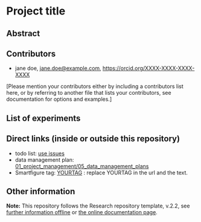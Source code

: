 # Project title

## Abstract

## Contributors

- jane doe, jane.doe@example.com, https://orcid.org/XXXX-XXXX-XXXX-XXXX

[Please mention your contributors either by including a contributors list here, or by referring to another file that lists your contributors, see documentation for options and examples.]

## List of experiments

## Direct links (inside or outside this repository)

- todo list: [use issues](../../issues)
- data management plan: [01_project_management/05_data_management_plans](01_project_management/05_data_management_plans)
- Smartfigure tag: [YOURTAG](https://sdash.sourcedata.io/?q=YOURTAG) : replace YOURTAG in the url and the text.

## Other information

**Note:** This repository follows the Research repository template, v.2.2, see [further information offline](.doc/information.md) or [the online documentation page](https://gin-tonic.netlify.app/).
